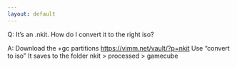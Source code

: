 ```yaml
---
layout: default
---
```


Q: It’s an .nkit. How do I convert it to the right iso?

A: Download the +gc partitions https://vimm.net/vault/?p=nkit
Use “convert to iso”
It saves to the folder nkit > processed > gamecube


